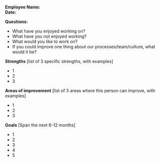 **Employee Name:**  
**Date:**

**Questions:**
- What have you enjoyed working on?
- What have you not enjoyed working?
- What would you like to work on?
- If you could improve one thing about our processes/team/culture, what would it be?

**Strengths** [list of 3 specific strengths, with examples]  
- 1
- 2
- 3

**Areas of improvement** [list of 3 areas where this person can improve, with examples]
- 1
- 2
- 3

**Goals** [Span the next 6-12 months]
- 1
- 2
- 3
- 4
- 5
